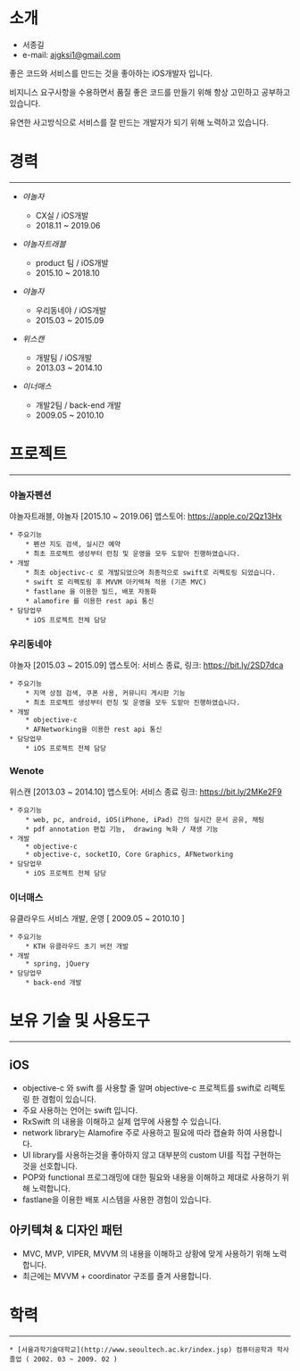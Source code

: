 # 소개
* 서종길
* e-mail: ajgksi1@gmail.com

좋은 코드와 서비스를 만드는 것을 좋아하는 iOS개발자 입니다. 

비지니스 요구사항을 수용하면서 품질 좋은 코드를 만들기 위해 항상 고민하고 공부하고 있습니다.

유연한 사고방식으로 서비스를 잘 만드는 개발자가 되기 위해 노력하고 있습니다.



# 경력
---
* *야놀자*
	* CX실 / iOS개발
	* 2018.11 ~ 2019.06

* *야놀자트래블*
	* product 팀 / iOS개발
	* 2015.10 ~ 2018.10

* *야놀자*
	* 우리동네야 / iOS개발
	* 2015.03 ~ 2015.09

* *위스캔*
	* 개발팀 / iOS개발
	* 2013.03 ~ 2014.10

* *이너매스*
	* 개발2팀 / back-end 개발
	* 2009.05 ~ 2010.10



# 프로젝트
---
### 야놀자펜션

야놀자트래블, 야놀자 [2015.10 ~ 2019.06]
앱스토어: https://apple.co/2Qz13Hx

	* 주요기능
		* 펜션 지도 검색, 실시간 예약
		* 최초 프로젝트 생성부터 런칭 및 운영을 모두 도맡아 진행하였습니다.
	* 개발
		* 최초 objectivc-c 로 개발되었으며 최종적으로 swift로 리펙토링 되었습니다.
		* swift 로 리펙토링 후 MVVM 아키텍쳐 적용 (기존 MVC)
		* fastlane 을 이용한 빌드, 배포 자동화
		* alamofire 를 이용한 rest api 통신
	* 담당업무
		* iOS 프로젝트 전체 담당


### 우리동네야 

야놀자 [2015.03 ~ 2015.09]
앱스토어: 서비스 종료, 
링크: https://bit.ly/2SD7dca

	* 주요기능
		* 지역 상점 검색, 쿠폰 사용, 커뮤니티 게시판 기능
		* 최초 프로젝트 생성부터 런칭 및 운영을 모두 도맡아 진행하였습니다.
	* 개발
		* objective-c
		* AFNetworking을 이용한 rest api 통신
	* 담당업무
		* iOS 프로젝트 전체 담당


### Wenote 

위스캔 [2013.03 ~ 2014.10]
앱스토어: 서비스 종료
링크: https://bit.ly/2MKe2F9

	* 주요기능
		* web, pc, android, iOS(iPhone, iPad) 간의 실시간 문서 공유, 채팅
		* pdf annotation 편집 기능,  drawing 녹화 / 재생 기능
	* 개발
		* objective-c
		* objective-c, socketIO, Core Graphics, AFNetworking 
	* 담당업무
		* iOS 프로젝트 전체 담당


### 이너매스
유클라우드 서비스 개발, 운영 [ 2009.05 ~ 2010.10 ]

	* 주요기능
		* KTH 유클라우드 초기 버전 개발
	* 개발
		* spring, jQuery
	* 담당업무
		* back-end 개발




# 보유 기술 및 사용도구
---
## iOS
* objective-c 와 swift 를 사용할 줄 알며 objective-c 프로젝트를 swift로 리펙토링 한 경험이 있습니다.
* 주요 사용하는 언어는 swift 입니다.
* RxSwift 의 내용을 이해하고 실제 업무에 사용할 수 있습니다.
* network library는 Alamofire 주로 사용하고 필요에 따라 캡슐화 하여 사용합니다.
* UI library를 사용하는것을 좋아하지 않고 대부분의 custom UI를 직접 구현하는 것을 선호합니다.
* POP와 functional 프로그래밍에 대한 필요와 내용을 이해하고 제대로 사용하기 위해 노력합니다.
* fastlane을 이용한 배포 시스템을 사용한 경험이 있습니다.


## 아키텍쳐 & 디자인 패턴
* MVC, MVP, VIPER, MVVM  의 내용을 이해하고 상황에 맞게 사용하기 위해 노력합니다.
* 최근에는 MVVM + coordinator  구조를 즐겨 사용합니다.




# 학력
---
	* [서울과학기술대학교](http://www.seoultech.ac.kr/index.jsp) 컴퓨터공학과 학사 졸업 ( 2002. 03 ~ 2009. 02 )










